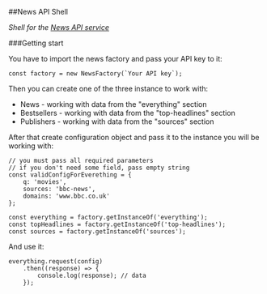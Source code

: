 ##News API Shell

_Shell for the [News API service](https://newsapi.org/)_

###Getting start

You have to import the news factory and pass your API key to it:

    const factory = new NewsFactory(`Your API key`);

Then you can create one of the three instance to work with:

* News - working with data from the "everything" section
* Bestsellers - working with data from the "top-headlines" section
* Publishers - working with data from the "sources" section

After that create configuration object and pass it to the instance 
you will be working with:

    // you must pass all required parameters
    // if you don't need some field, pass empty string
    const validConfigForEverething = { 
        q: 'movies', 
        sources: 'bbc-news', 
        domains: 'www.bbc.co.uk' 
    };

    const everything = factory.getInstanceOf('everything');
    const topHeadlines = factory.getInstanceOf('top-headlines');
    const sources = factory.getInstanceOf('sources');

And use it:

    everything.request(config)
        .then((response) => {
            console.log(response); // data
        });
